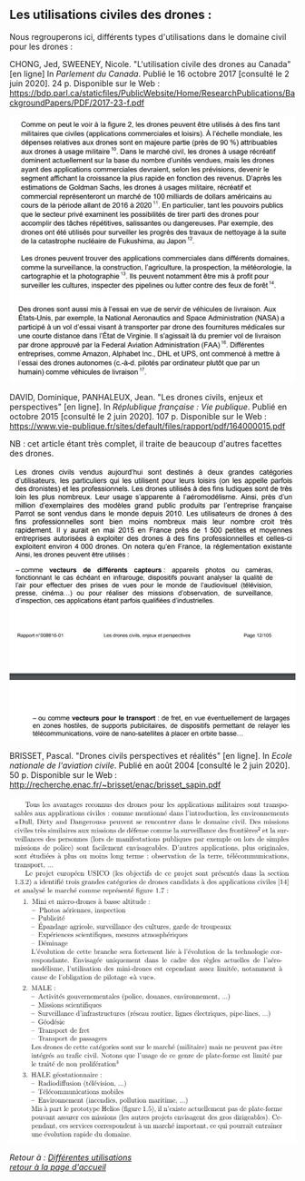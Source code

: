 ## Les utilisations civiles des drones :  

Nous regrouperons ici, différents types d'utilisations dans le domaine civil pour les drones :  


CHONG, Jed, SWEENEY, Nicole. "L'utilisation civile des drones au Canada" [en ligne] In *Parlement du Canada*. Publié le 16 octobre 2017 [consulté le 2 juin 2020]. 24 p. Disponible sur le Web : <https://bdp.parl.ca/staticfiles/PublicWebsite/Home/ResearchPublications/BackgroundPapers/PDF/2017-23-f.pdf>    

![sccivilfr](images/uc1.jpg)    
![sccivilfr](images/uc2.jpg)  


DAVID, Dominique, PANHALEUX, Jean. "Les drones civils, enjeux et perspectives" [en ligne]. In *Réplublique française : Vie publique*. Publié en octobre 2015 [consulté le 2 juin 2020]. 107 p. Disponible sur le Web : <https://www.vie-publique.fr/sites/default/files/rapport/pdf/164000015.pdf>  

NB : cet article étant très complet, il traite de beaucoup d'autres facettes des drones.  

![sccivilfr](images/uc3.jpg)  
![sccivilfr](images/uc4.jpg)  


BRISSET, Pascal. "Drones civils perspectives et réalités" [en ligne]. In *Ecole nationale de l'aviation civile*.  Publié en août 2004 [consulté le 2 juin 2020]. 50 p. Disponible sur le Web : <http://recherche.enac.fr/~brisset/enac/brisset_sapin.pdf>

![sccivilfr](images/uc5.jpg)  
![sccivilfr](images/uc6.jpg)  

*Retour à : [Différentes utilisations](uti.md)*   
[*retour à la page d'accueil*](index.md)
